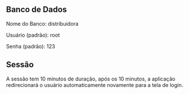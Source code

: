 Banco de Dados
-
Nome do Banco: distribuidora

Usuário (padrão): root

Senha (padrão): 123

Sessão
-
A sessão tem 10 minutos de duração, após os 10 minutos, a aplicação redirecionará o usuário automaticamente novamente para a tela de login.
